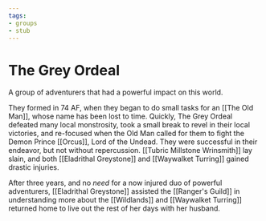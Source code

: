 ```yaml
---
tags: 
- groups
- stub
---
```

# The Grey Ordeal

A group of adventurers that had a powerful impact on this world.

They formed in 74 AF, when they began to do small tasks for an [[The Old Man]], whose name has been lost to time. Quickly, The Grey Ordeal defeated many local monstrosity, took a small break to revel in their local victories, and re-focused when the Old Man called for them to fight the Demon Prince [[Orcus]], Lord of the Undead. They were successful in their endeavor, but not without repercussion. [[Tubric Millstone Wrinsmith]] lay slain, and both [[Eladrithal Greystone]] and [[Waywalket Turring]] gained drastic injuries.

After three years, and no *need* for a now injured duo of powerful adventurers, [[Eladrithal Greystone]] assisted the [[Ranger's Guild]] in understanding more about the [[Wildlands]] and [[Waywalket Turring]] returned home to live out the rest of her days with her husband.
